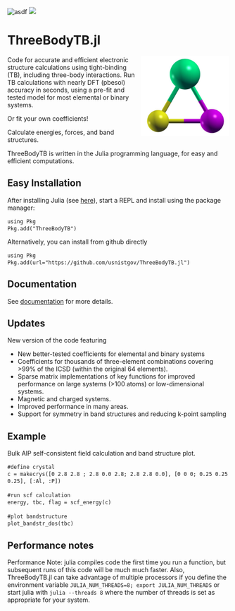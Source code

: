![asdf](https://github.com/usnistgov/ThreeBodyTB.jl/workflows/CI/badge.svg)
[![](https://img.shields.io/badge/docs-dev-blue.svg)](https://pages.nist.gov/ThreeBodyTB.jl/)

<!--
[![codecov](https://codecov.io/gh/kfgarrity/ThreeBodyTB.jl/branch/main/graph/badge.svg?token=U8COIKIWG6)](https://codecov.io/gh/kfgarrity/ThreeBodyTB.jl)
-->


<!--  
[![Coverage Status](https://coveralls.io/repos/github/kfgarrity/ThreeBodyTB.jl/badge.svg?branch=main)](https://coveralls.io/github/kfgarrity/ThreeBodyTB.jl?branch=main)
[![Build Status](https://travis-ci.com/kfgarrity/ThreeBodyTB.jl.svg?branch=main)](https://travis-ci.com/kfgarrity/ThreeBodyTB.jl)
-->

# ThreeBodyTB.jl

<img align="right" src="https://github.com/kfgarrity/ThreeBodyTB.jl/blob/main/docs/src/assets/logo.svg" alt="logo" width="200" >

Code for accurate and efficient electronic structure calculations
using tight-binding (TB), including three-body interactions. Run TB
calculations with nearly DFT (pbesol) accuracy in seconds, using a
pre-fit and tested model for most elemental or binary systems.

Or fit your own coefficients!

Calculate energies, forces, and band structures.

ThreeBodyTB is written in the Julia programming language, for easy and efficient computations.

## Easy Installation

After installing Julia (see [here](https://julialang.org/downloads/)), start a REPL and install using the package manager:

```
using Pkg
Pkg.add("ThreeBodyTB")
```

Alternatively, you can install from github directly

```
using Pkg
Pkg.add(url="https://github.com/usnistgov/ThreeBodyTB.jl")
```
## Documentation

See [documentation](https://pages.nist.gov/ThreeBodyTB.jl/) for more details.

## Updates

New version of the code featuring

- New better-tested coefficients for elemental and binary systems
- Coefficients for thousands of three-element combinations covering >99% of the ICSD (within the original 64 elements).
- Sparse matrix implementations of key functions for improved performance on large systems (>100 atoms) or low-dimensional systems.
- Magnetic and charged systems.
- Improved performance in many areas.
- Support for symmetry in band structures and reducing k-point sampling

## Example

Bulk AlP self-consistent field calculation and band structure plot. 

```
#define crystal 
c = makecrys([0 2.8 2.8 ; 2.8 0.0 2.8; 2.8 2.8 0.0], [0 0 0; 0.25 0.25 0.25], [:Al, :P])

#run scf calculation
energy, tbc, flag = scf_energy(c)

#plot bandstructure
plot_bandstr_dos(tbc)
```

## Performance notes

Performance Note: julia compiles code the first time you run a
function, but subsequent runs of this code will be much much faster. 
Also, ThreeBodyTB.jl can take advantage of multiple processors
if you define the environment variable `JULIA_NUM_THREADS=8; export
JULIA_NUM_THREADS` or start julia with `julia --threads 8` where the
number of threads is set as appropriate for your system.


